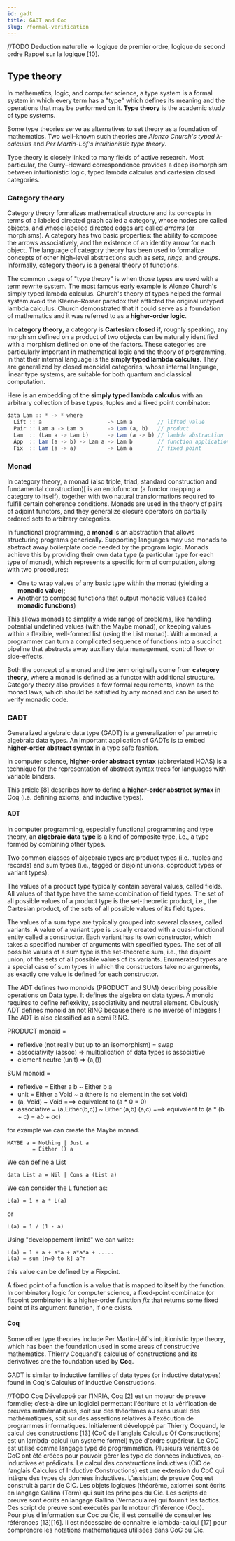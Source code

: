```yaml
---
id: gadt
title: GADT and Coq
slug: /formal-verification
---
```



//TODO
Deduction naturelle => logique de premier ordre, logique de second ordre
Rappel sur la logique [10].

## Type theory

In mathematics, logic, and computer science, a type system is a formal system in which every term has a "type" which defines its meaning and the operations that may be performed on it. **Type theory** is the academic study of type systems.

Some type theories serve as alternatives to set theory as a foundation of mathematics. Two well-known such theories are _Alonzo Church's typed λ-calculus_ and _Per Martin-Löf's intuitionistic type theory_. 

Type theory is closely linked to many fields of active research. Most particular, the Curry–Howard correspondence provides a deep isomorphism between intuitionistic logic, typed lambda calculus and cartesian closed categories. 



### Category theory

Category theory formalizes mathematical structure and its concepts in terms of a labeled directed graph called a category, whose nodes are called objects, and whose labelled directed edges are called _arrows_ (or morphisms). A category has two basic properties: the ability to compose the arrows associatively, and the existence of an identity arrow for each object. The language of category theory has been used to formalize concepts of other high-level abstractions such as _sets_, _rings_, and _groups_. Informally, category theory is a general theory of functions. 

The common usage of "type theory" is when those types are used with a term rewrite system. The most famous early example is Alonzo Church's simply typed lambda calculus. Church's theory of types helped the formal system avoid the Kleene–Rosser paradox that afflicted the original untyped lambda calculus. Church demonstrated that it could serve as a foundation of mathematics and it was referred to as a **higher-order logic**.

In **category theory**, a category is **Cartesian closed** if, roughly speaking, any morphism defined on a product of two objects can be naturally identified with a morphism defined on one of the factors. These categories are particularly important in mathematical logic and the theory of programming, in that their internal language is the **simply typed lambda calculus**. They are generalized by closed monoidal categories, whose internal language, linear type systems, are suitable for both quantum and classical computation.

 Here is an embedding of the **simply typed lambda calculus** with an arbitrary collection of base types, tuples and a fixed point combinator: 

```js
data Lam :: * -> * where
  Lift :: a                     -> Lam a        // lifted value
  Pair :: Lam a -> Lam b        -> Lam (a, b)   // product
  Lam  :: (Lam a -> Lam b)      -> Lam (a -> b) // lambda abstraction
  App  :: Lam (a -> b) -> Lam a -> Lam b        // function application
  Fix  :: Lam (a -> a)          -> Lam a        // fixed point
```


### Monad

In category theory, a monad (also triple, triad, standard construction and fundamental construction)[ is an endofunctor (a functor mapping a category to itself), together with two natural transformations required to fulfill certain coherence conditions. Monads are used in the theory of pairs of adjoint functors, and they generalize closure operators on partially ordered sets to arbitrary categories. 

In functional programming, a **monad** is an abstraction that allows structuring programs generically. Supporting languages may use monads to abstract away boilerplate code needed by the program logic. Monads achieve this by providing their own data type (a particular type for each type of monad), which represents a specific form of computation, along with two procedures:

- One to wrap values of any basic type within the monad (yielding a **monadic value**);
- Another to compose functions that output monadic values (called **monadic functions**)

This allows monads to simplify a wide range of problems, like handling potential undefined values (with the Maybe monad), or keeping values within a flexible, well-formed list (using the List monad). With a monad, a programmer can turn a complicated sequence of functions into a succinct pipeline that abstracts away auxiliary data management, control flow, or side-effects.

Both the concept of a monad and the term originally come from **category theory**, where a monad is defined as a functor with additional structure. Category theory also provides a few formal requirements, known as the monad laws, which should be satisfied by any monad and can be used to verify monadic code.



### GADT

Generalized algebraic data type (GADT) is a generalization of parametric algebraic data types.
An important application of GADTs is to embed **higher-order abstract syntax** in a type safe fashion.

In computer science, **higher-order abstract syntax** (abbreviated HOAS) is a technique for the representation of abstract syntax trees for languages with variable binders. 

This article [8] describes how to define a **higher-order abstract syntax** in Coq (i.e. defining axioms, and inductive types). 

#### ADT

In computer programming, especially functional programming and type theory, an **algebraic data type** is a kind of composite type, i.e., a type formed by combining other types.

Two common classes of algebraic types are product types (i.e., tuples and records) and sum types (i.e., tagged or disjoint unions, coproduct types or variant types).

The values of a product type typically contain several values, called fields. All values of that type have the same combination of field types. The set of all possible values of a product type is the set-theoretic product, i.e., the Cartesian product, of the sets of all possible values of its field types.

The values of a sum type are typically grouped into several classes, called variants. A value of a variant type is usually created with a quasi-functional entity called a constructor. Each variant has its own constructor, which takes a specified number of arguments with specified types. The set of all possible values of a sum type is the set-theoretic sum, i.e., the disjoint union, of the sets of all possible values of its variants. Enumerated types are a special case of sum types in which the constructors take no arguments, as exactly one value is defined for each constructor. 


The ADT defines two monoids (PRODUCT and SUM) describing possible operations on Data type. It defines the algebra on data types. A monoid requires to define reflexivity, associativity and neutral element. Obviously ADT defines monoid an not RING because there is no inverse of Integers ! The ADT is also classified as a semi RING.

PRODUCT monoid = 
- reflexive (not really but up to an isomorphism) = swap
- associativity (assoc) => multiplication of data types is associative
- element neutre (unit) => (a,())   

SUM monoid = 
- reflexive = Either a b ~ Either b a 
- unit = Either a Void ~ a (there is no element in the set Void)
- (a, Void) ~ Void ===> equivalent to (a * 0 = 0)
- associative = (a,Either(b,c)) ~ Either (a,b) (a,c)  ===> equivalent to (a * (b + c) = a*b + a*c)

for example we can create the Maybe monad.

```
MAYBE a = Nothing | Just a
        = Either () a
```


We can define a List 
```
data List a = Nil | Cons a (List a)
```

We can consider the L function as:
```
L(a) = 1 + a * L(a)
```

or
```
L(a) = 1 / (1 - a)
```

Using "developpement limité" we can write:
```
L(a) = 1 + a + a*a + a*a*a + ..... 
L(a) = sum [n=0 to k] a^n
```
this value can be defined by a Fixpoint.

A fixed point of a function is a value that is mapped to itself by the function. In combinatory logic for computer science, a fixed-point combinator (or fixpoint combinator) is a higher-order function _fix_ that returns some fixed point of its argument function, if one exists.


#### Coq

Some other type theories include Per Martin-Löf's intuitionistic type theory, which has been the foundation used in some areas of constructive mathematics. Thierry Coquand's calculus of constructions and its derivatives are the foundation used by **Coq**.

GADT is similar to inductive families of data types (or inductive datatypes) found in Coq's Calculus of Inductive Constructions.



//TODO
Coq
Développé par l’INRIA, Coq [2] est un moteur de preuve formelle; c’est-à-dire un logiciel permettant l'écriture et la vérification de preuves mathématiques, soit sur des théorèmes au sens usuel des mathématiques, soit sur des assertions relatives à l'exécution de programmes informatiques.
Initialement développé par Thierry Coquand, le calcul des constructions [13] (CoC de l'anglais Calculus Of Constructions) est un lambda-calcul (un système formel) typé d'ordre supérieur. Le CoC est utilisé comme langage typé de programmation. Plusieurs variantes de CoC ont été créées pour pouvoir gérer les type de données inductives, co-inductives et prédicats.
Le calcul des constructions inductives (CiC de l’anglais Calculus of Inductive Constructions) est une extension du CoC qui intègre des types de données inductives. 
L’assistant de preuve Coq est construit à partir de CiC. 
Les objets logiques (théorème, axiome) sont écrits en langage Gallina (Term) qui suit les principes du Cic. Les scripts de preuve sont écrits en langage Gallina (Vernaculaire) qui fournit les tactics. Ces script de preuve sont exécutés par le moteur d’inférence (Coq).   
Pour plus d’information sur Coc ou Cic, il est conseillé de consulter les références [13][16]. Il est nécessaire de connaître le lambda-calcul [17] pour comprendre les notations mathématiques utilisées dans CoC ou Cic.




